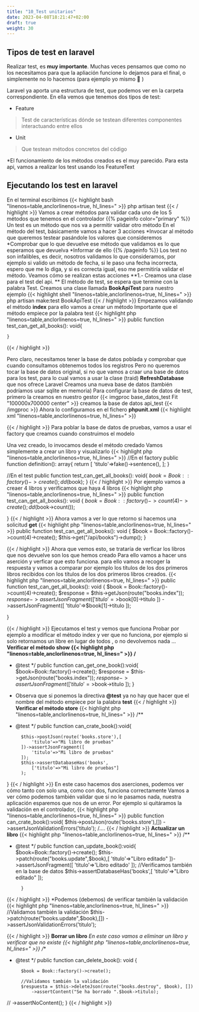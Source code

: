 ```yaml
---
title: "10_Test unitarios"
date: 2023-04-08T18:21:47+02:00
draft: true
weight: 30
---
```

## Tipos de test en laravel
Realizar test, es **muy importante**. Muchas veces pensamos que como no los necesitamos para que la apliación funcione lo dejamos para el final, o simplemente no lo hacemos (para ejemplo yo mismo :cold_face: )

Laravel ya aporta una estructura de test, que podemos ver en la carpeta correspondiente.
En ella vemos que tenemos dos tipos de test:
* Feature
>   Test de características dónde se testean diferentes componentes interactuando entre ellos
* Unit
>  Que testean métodos concretos del código

*El funcionamiento de los métodos creados es el muy parecido. Para esta api, vamos a realizar los test usando los FeatureText
## Ejecutando los test en laravel
En el terminal escribimos 
{{< highlight bash "linenos=table,anclorlinenos=true, hl_lines=" >}}
    php artisan test
{{< / highlight >}}
Vamos a crear métodos para validar cada uno de los 5 métodos que tenemos en el controlador
{{% pageinfo color="primary" %}}
Un test es un método que nos va a permitir validar otro método
En el método del test, básicamente vamos a hacer 3 acciones
*Invocar al método que queremos testear pasándole los valores que consideremos
*Comprobar que lo que devuelve ese método que validamos es lo que esperamos que devuelva
*Informar de ello
{{% /pageinfo %}}
Los test no son infalibles, es decir, nosotros validamos lo que consideramos, por ejemplo si valido un método de fecha, si le paso una fecha incorrecta, espero que me lo diga, y si es correcta igual, eso me permitiría validar el método.
Veamos cómo se realizan estas acciones
**1.-  Creamos una clase para el test del api. **
El método de test, se espera que termine con la palabra Test. Creamos una clase llamada **BookApiTest** para nuestro ejemplo
{{< highlight shell "linenos=table,anclorlinenos=true, hl_lines=" >}}
    php artisan make:test BookApiTest
{{< / highlight >}}
Empezamos validando el método **index** para ello vamos a crear un método
Importante que el método empiece por la palabra test
{{< highlight php "linenos=table,anclorlinenos=true, hl_lines=" >}}
public function test_can_get_all_books(): void{

    }

{{< / highlight >}}

Pero claro, necesitamos tener la base de datos poblada y comprobar que cuando consultamos obtenemos todos los registros
Pero no queremos tocar la base de datos original, si no que vamos a craar una base de datos para los test, para lo cual vamos a usar la clase (traid) **RefreshDatabase** que nos ofrece Laravel
Creamos una nueva base de datos (también podríamos usar sqlite en memoria)
Para configurar la base de datos de test, primero la creamos en nuestro gestor
{{< imgproc base_datos_test Fit "100000x700000 center" >}}
creamos la base de datos api_test
{{< /imgproc >}}
Ahora lo configuramos en el fichero **phpunit.xml**
{{< highlight xml "linenos=table,anclorlinenos=true, hl_lines=" >}}
<php>
<env name="APP_ENV" value="testing"/>
<env name="BCRYPT_ROUNDS" value="4"/>
<env name="CACHE_DRIVER" value="array"/>
<!-- <env name="DB_CONNECTION" value="sqlite"/> -->
<env name="DB_DATABASE" value="api_test"/>
{{< / highlight >}}
Para poblar la base de datos de pruebas, vamos a usar el factory que creamos cuando construimos el modelo

Una vez creado, lo invocamos desde el método credado
Vamos simplemente a crear un libro y visualizarlo
{{< highlight php "linenos=table,anclorlinenos=true, hl_lines=" >}}
//En el factory
public function definition(): array{
    return [
            'titulo'=>fake()->sentence(),
            ];
}

//En el test
public function test_can_get_all_books(): void{
        $book = Book::factory()->create();
        dd($book);
    }
{{< / highlight >}}
Por ejemplo vamos a creaer 4 libros y verificamos que haya 4 libros
{{< highlight php "linenos=table,anclorlinenos=true, hl_lines=" >}}
public function test_can_get_all_books(): void
{
    $book = Book::factory()->count(4)->create();
    dd($book->count());

}
{{< / highlight >}}
Ahora vamos a ver lo que retorno si hacemos una solicitud **get**
{{< highlight php "linenos=table,anclorlinenos=true, hl_lines=" >}}
public function test_can_get_all_books(): void
{
    $book = Book::factory()->count(4)->create();
    $this->get("/api/books")->dump();
}

{{< / highlight >}}
Ahora que vemos esto, se trataría de verficar los libros que nos devuelve son los que hemos creado
Para ello vamos a hacer uns aserción y verficar que esto funciona.
para ello vamos a recoger la respuesta y vamos a comparar por ejemplo los títulos de los dos primeros libros recibidos con los títulos de los dos primeros libros creados.
{{< highlight php "linenos=table,anclorlinenos=true, hl_lines=" >}}
public function test_can_get_all_books(): void
{
    $book = Book::factory()->count(4)->create();
    $response = $this->getJson(route("books.index"));
    $response->assertJsonFragment([
        'titulo'=>$book[0]->titulo
    ])
    ->assertJsonFragment([
                'titulo'=>$book[1]->titulo
    ]);

   }
 
{{< / highlight >}}
Ejecutamos el test y vemos que funciona
Probar por ejemplo a modificar el método index y ver que no funciona, por ejemplo si solo retornamos un libre en lugar de todos , o no devolvemos nada ...
**Verificar el método **show**
{{< highlight php "linenos=table,anclorlinenos=true, hl_lines=" >}}
/**
* @test
*/
public function can_get_one_book():void{
    $book=Book::factory()->create();
    $response = $this->getJson(route("books.index"));
    $response->assertJsonFragment([
            'titulo'=>$book->titulo
    ]);
}
* Observa que si ponemos la directiva **@test** ya no hay que hacer que el nombre del método empiece por la palabra **test**
  {{< / highlight >}}
**Verificar el método store**
{{< highlight php "linenos=table,anclorlinenos=true, hl_lines=" >}}
/**
* @test
*/
public function can_crate_book():void{

        $this->postJson(route('books.store'),[
            'titulo'=>"Mi libro de pruebas"
        ])->assertJsonFragment([
            'titulo'=>"Mi libro de pruebas"
        ]);
        $this->assertDatabaseHas('books',
            ['titulo'=>"Mi libro de pruebas"]
        );


}
{{< / highlight >}}
En este caso hacemos dos aserciones, podemos ver cómo tanto con solo una, como con dos, funciona correctamente
Vamos a ver cómo podemos también validar que si no le pasamos nada, nuestra aplicación esparemos que nos de un error. Por ejemplo si quitáramos la validación en el controlador,
{{< highlight php "linenos=table,anclorlinenos=true, hl_lines=" >}}
public function can_crate_book():void{
    $this->postJson(route('books.store'),[])
    ->assertJsonValidationErrors('titulo');
/....
{{< / highlight >}}
**Actualizar un libro**
{{< highlight php "linenos=table,anclorlinenos=true, hl_lines=" >}}
/**
* @test
*/
public function can_update_book():void{
$book=Book::factory()->create();
$this->patch(route("books.update",$book),[
            'titulo'=>"Libro editado"
            ])->assertJsonFragment([
                'titulo'=>'Libro editado'
            ]);
            //Verificamos también en la base de datos
        $this->assertDatabaseHas('books',[
                'titulo'=>"Libro editado"
            ]);

        }
{{< / highlight >}}
*Podemos (debemos) de verificar  también la validación
{{< highlight  php "linenos=table,anclorlinenos=true, hl_lines=" >}}
//Validamos también la validación
$this->patch(route("books.update",$book),[])
->assertJsonValidationErrors('titulo');

{{< / highlight >}}
**Borrar un libro**
*En este caso vamos a eliminar un libro y verificar que no existe
{{< highlight php "linenos=table,anclorlinenos=true, hl_lines=" >}}
/**
* @test
*/
public function can_delete_book(): void
{

        $book = Book::factory()->create();

        //Validamos también la validación
        $respuesta = $this->deleteJson(route("books.destroy", $book), [])
            ->assertContent("Se ha borrado ".$book->titulo);
//            ->assertNoContent();
}
{{< / highlight >}}






 